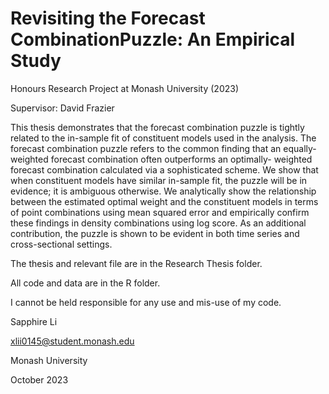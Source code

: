 # Revisiting the Forecast CombinationPuzzle: An Empirical Study

Honours Research Project at Monash University (2023) 

Supervisor: David Frazier

This thesis demonstrates that the forecast combination puzzle is tightly related to the in-sample fit of constituent models used in the analysis. The forecast combination puzzle refers to the common finding that an equally-weighted forecast combination often outperforms an optimally- weighted forecast combination calculated via a sophisticated scheme. We show that when constituent models have similar in-sample fit, the puzzle will be in evidence; it is ambiguous otherwise. We analytically show the relationship between the estimated optimal weight and the constituent models in terms of point combinations using mean squared error and empirically confirm these findings in density combinations using log score. As an additional contribution, the puzzle is shown to be evident in both time series and cross-sectional settings.

The thesis and relevant file are in the Research Thesis folder.

All code and data are in the R folder.

I cannot be held responsible for any use and mis-use of my code.

Sapphire Li

xlii0145@student.monash.edu

Monash University

October 2023